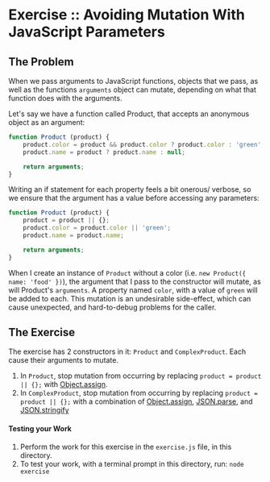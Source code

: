 Exercise :: Avoiding Mutation With JavaScript Parameters
========================================================

## The Problem
When we pass arguments to JavaScript functions, objects that we pass, as well as the functions `arguments` object can mutate, depending on what that function does with the arguments.

Let's say we have a function called Product, that accepts an anonymous object as an argument:

```JavaScript
function Product (product) {
    product.color = product && product.color ? product.color : 'green';
    product.name = product ? product.name : null;

    return arguments;
}
```

Writing an if statement for each property feels a bit onerous/ verbose, so we ensure that the argument has a value before accessing any parameters:

```JavaScript
function Product (product) {
    product = product || {};
    product.color = product.color || 'green';
    product.name = product.name;

    return arguments;
}
```

When I create an instance of `Product` without a color (i.e. `new Product({ name: 'food' })`), the argument that I pass to the constructor will mutate, as will Product's `arguments`. A property named `color`, with a value of `green` will be added to each. This mutation is an undesirable side-effect, which can cause unexpected, and hard-to-debug problems for the caller.

## The Exercise
The exercise has 2 constructors in it: `Product` and `ComplexProduct`. Each cause their arguments to mutate.

1. In `Product`, stop mutation from occurring by replacing `product = product || {};` with [Object.assign](https://developer.mozilla.org/en-US/docs/Web/JavaScript/Reference/Global_Objects/Object/assign).
2. In `ComplexProduct`, stop mutation from occurring by replacing `product = product || {};` with a combination of [Object.assign](https://developer.mozilla.org/en-US/docs/Web/JavaScript/Reference/Global_Objects/Object/assign), [JSON.parse](https://developer.mozilla.org/en-US/docs/Web/JavaScript/Reference/Global_Objects/JSON/parse), and [JSON.stringify](https://developer.mozilla.org/en-US/docs/Web/JavaScript/Reference/Global_Objects/JSON/stringify)

#### Testing your Work

1. Perform the work for this exercise in the `exercise.js` file, in this directory.
2. To test your work, with a terminal prompt in this directory, run: `node exercise`
